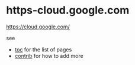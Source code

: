 # https-cloud.google.com
https://cloud.google.com/

see
- [toc](toc.md) for the list of pages
- [contrib](contrib.md) for how to add more 
